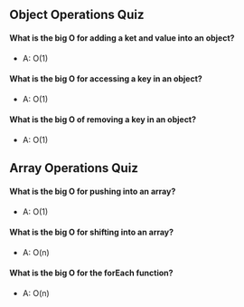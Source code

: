 ## Object Operations Quiz

#### What is the big O for adding a ket and value into an object?
* A: O(1)

#### What is the big O for accessing a key in an object?
* A: O(1)

#### What is the big O of removing a key in an object?
* A: O(1)

## Array Operations Quiz

#### What is the big O for pushing into an array?
* A: O(1)

#### What is the big O for shifting into an array?
* A: O(n)

#### What is the big O for the forEach function?
* A: O(n)